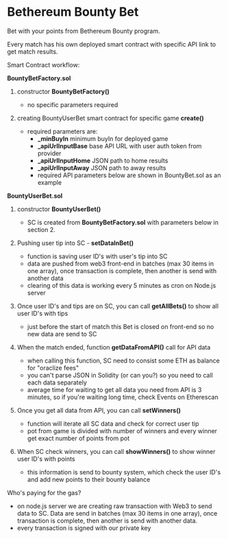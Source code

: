 Bethereum Bounty Bet
===================================

Bet with your points from Bethereum Bounty program.

Every match has his own deployed smart contract with specific API link to get match results.

Smart Contract workflow:

**BountyBetFactory.sol**

1. constructor **BountyBetFactory()**
    - no specific parameters required

2. creating BountyUserBet smart contract for specific game **create()**
    - required parameters are:
        - **_minBuyIn** minimum buyIn for deployed game
        - **_apiUrlInputBase** base API URL with user auth token from provider
        - **_apiUrlInputHome** JSON path to home results
        - **_apiUrlInputAway** JSON path to away results
        - required API parameters below are shown in BountyBet.sol as an example


**BountyUserBet.sol**

1. constructor **BountyUserBet()**
    - SC is created from **BountyBetFactory.sol** with parameters below in section 2.

2. Pushing user tip into SC - **setDataInBet()**
    - function is saving user ID's with user's tip into SC
    - data are pushed from web3 front-end in batches (max 30 items in one array), once transaction is complete, then another is send with another data
    - clearing of this data is working every 5 minutes as cron on Node.js server

3. Once user ID's and tips are on SC, you can call **getAllBets()** to show all user ID's with tips
    - just before the start of match this Bet is closed on front-end so no new data are send to SC

4. When the match ended, function **getDataFromAPI()** call for API data
    - when calling this function, SC need to consist some ETH as balance for "oraclize fees"
    - you can't parse JSON in Solidity (or can you?) so you need to call each data separately
    - average time for waiting to get all data you need from API is 3 minutes, so if you're waiting long time, check Events on Etherescan

5. Once you get all data from API, you can call **setWinners()**
    - function will iterate all SC data and check for correct user tip
    - pot from game is divided with number of winners and every winner get exact number of points from pot

6. When SC check winners, you can call **showWinners()** to show winner user ID's with points
    - this information is send to bounty system, which check the user ID's and add new points to their bounty balance

Who's paying for the gas?
- on node.js server we are creating raw transaction with Web3 to send data to SC. Data are send in batches (max 30 items in one array), once transaction is complete, then another is send with another data.
- every transaction is signed with our private key